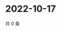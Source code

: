 # 2022-10-17

共 0 条

<!-- BEGIN WEIBO -->
<!-- 最后更新时间 Mon Oct 17 2022 21:48:14 GMT+0800 (China Standard Time) -->

<!-- END WEIBO -->
